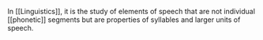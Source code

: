 In [[Linguistics]], it is the study of elements of speech that are not individual [[phonetic]] segments but are properties of syllables and larger units of speech. 

